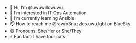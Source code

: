 - 👋 Hi, I’m @uwuwillowuwu
- 👀 I’m interested in IT Ops Automation
- 🌱 I’m currently learning Ansible
- 📫 How to reach me @rawrx3nuzzles.uwu.lgbt on BlueSky
- 😄 Pronouns: She/Her or She/They
- ⚡ Fun fact: I have four cats

<!---
uwuwillowuwu/uwuwillowuwu is a ✨ special ✨ repository because its `README.md` (this file) appears on your GitHub profile.
You can click the Preview link to take a look at your changes.
--->
